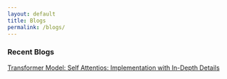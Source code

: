 ```yaml
---
layout: default
title: Blogs 
permalink: /blogs/
---
```


### Recent Blogs

[comment]: <> ([Transformer Model: Self Attentios: Implementation with In-Depth Details]&#40;![_config.yml]&#40;{{ site.baseurl }}/blogs/001&#41;&#41;)
[Transformer Model: Self Attentios: Implementation with In-Depth Details]()
